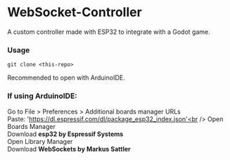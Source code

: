 # WebSocket-Controller
 A custom controller made with ESP32 to integrate with a Godot game.

### Usage

```
git clone <this-repo>
```

Recommended to open with ArduinoIDE.

### If using ArduinoIDE:

Go to File > Preferences > Additional boards manager URLs<br />
Paste: 'https://dl.espressif.com/dl/package_esp32_index.json'<br />
Open Boards Manager<br />
Download **esp32 by Espressif Systems**<br />
Open Library Manager<br />
Download **WebSockets by Markus Sattler**<br />
